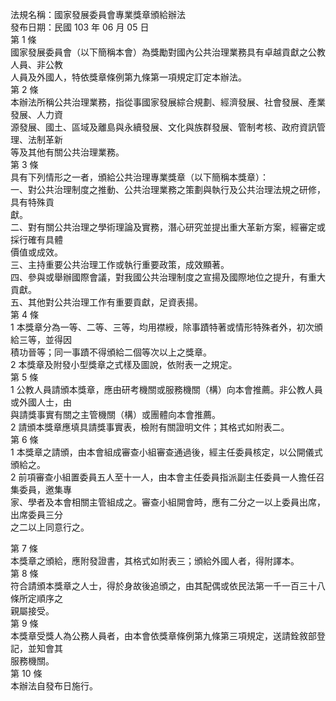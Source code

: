 法規名稱：國家發展委員會專業獎章頒給辦法  
發布日期：民國 103 年 06 月 05 日  
第 1 條  
國家發展委員會（以下簡稱本會）為獎勵對國內公共治理業務具有卓越貢獻之公教人員、非公教  
人員及外國人，特依獎章條例第九條第一項規定訂定本辦法。  
第 2 條  
本辦法所稱公共治理業務，指從事國家發展綜合規劃、經濟發展、社會發展、產業發展、人力資  
源發展、國土、區域及離島與永續發展、文化與族群發展、管制考核、政府資訊管理、法制革新  
等及其他有關公共治理業務。  
第 3 條  
具有下列情形之一者，頒給公共治理專業獎章（以下簡稱本獎章）：  
一、對公共治理制度之推動、公共治理業務之策劃與執行及公共治理法規之研修，具有特殊貢  
獻。  
二、對有關公共治理之學術理論及實務，潛心研究並提出重大革新方案，經審定或採行確有具體  
價值或成效。  
三、主持重要公共治理工作或執行重要政策，成效顯著。  
四、參與或舉辦國際會議，對我國公共治理制度之宣揚及國際地位之提升，有重大貢獻。  
五、其他對公共治理工作有重要貢獻，足資表揚。  
第 4 條  
1 本獎章分為一等、二等、三等，均用襟綬，除事蹟特著或情形特殊者外，初次頒給三等，並得因  
積功晉等；同一事蹟不得頒給二個等次以上之獎章。  
2 本獎章及附發小型獎章之式樣及圖說，依附表一之規定。  
第 5 條  
1 公教人員請頒本獎章，應由研考機關或服務機關（構）向本會推薦。非公教人員或外國人士，由  
與請獎事實有關之主管機關（構）或團體向本會推薦。  
2 請頒本獎章應填具請獎事實表，檢附有關證明文件；其格式如附表二。  
第 6 條  
1 本獎章之請頒，由本會組成審查小組審查通過後，經主任委員核定，以公開儀式頒給之。  
2 前項審查小組置委員五人至十一人，由本會主任委員指派副主任委員一人擔任召集委員，邀集專  
家、學者及本會相關主管組成之。審查小組開會時，應有二分之一以上委員出席，出席委員三分  
之二以上同意行之。  


第 7 條  
本獎章之頒給，應附發證書，其格式如附表三；頒給外國人者，得附譯本。  
第 8 條  
符合請頒本獎章之人士，得於身故後追頒之，由其配偶或依民法第一千一百三十八條所定順序之  
親屬接受。  
第 9 條  
本獎章受獎人為公務人員者，由本會依獎章條例第九條第三項規定，送請銓敘部登記，並知會其  
服務機關。  
第 10 條  
本辦法自發布日施行。  


